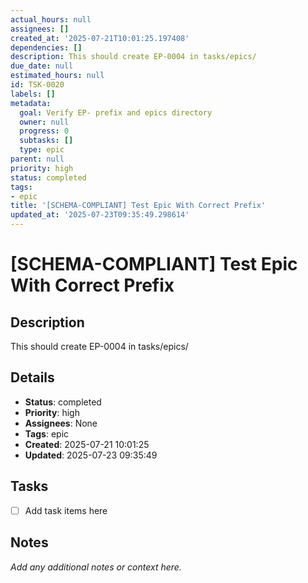 ```yaml
---
actual_hours: null
assignees: []
created_at: '2025-07-21T10:01:25.197408'
dependencies: []
description: This should create EP-0004 in tasks/epics/
due_date: null
estimated_hours: null
id: TSK-0020
labels: []
metadata:
  goal: Verify EP- prefix and epics directory
  owner: null
  progress: 0
  subtasks: []
  type: epic
parent: null
priority: high
status: completed
tags:
- epic
title: '[SCHEMA-COMPLIANT] Test Epic With Correct Prefix'
updated_at: '2025-07-23T09:35:49.298614'
---
```


# [SCHEMA-COMPLIANT] Test Epic With Correct Prefix

## Description
This should create EP-0004 in tasks/epics/

## Details
- **Status**: completed
- **Priority**: high
- **Assignees**: None
- **Tags**: epic
- **Created**: 2025-07-21 10:01:25
- **Updated**: 2025-07-23 09:35:49

## Tasks
- [ ] Add task items here

## Notes
_Add any additional notes or context here._
